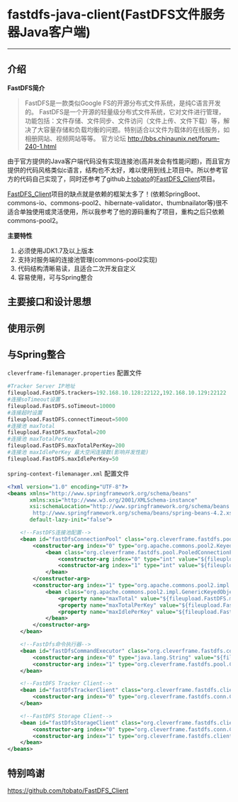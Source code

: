 # fastdfs-java-client(FastDFS文件服务器Java客户端)
---
## 介绍 ##
**FastDFS简介**
> FastDFS是一款类似Google FS的开源分布式文件系统，是纯C语言开发的。
> FastDFS是一个开源的轻量级分布式文件系统，它对文件进行管理，功能包括：文件存储、文件同步、文件访问（文件上传、文件下载）等，解决了大容量存储和负载均衡的问题。特别适合以文件为载体的在线服务，如相册网站、视频网站等等。
> 官方论坛  http://bbs.chinaunix.net/forum-240-1.html

由于官方提供的Java客户端代码没有实现连接池(高并发会有性能问题)，而且官方提供的代码风格类似c语言，结构也不太好，难以使用到线上项目中。所以参考官方的代码自己实现了，同时还参考了github上[tobato][1]的[FastDFS_Client][2]项目。

[FastDFS_Client][2]项目的缺点就是依赖的框架太多了！(依赖SpringBoot、commons-io、commons-pool2、hibernate-validator、thumbnailator等)很不适合单独使用或灵活使用，所以我参考了他的源码重构了项目，重构之后只依赖commons-pool2。

**主要特性**

 1. 必须使用JDK1.7及以上版本
 2. 支持对服务端的连接池管理(commons-pool2实现)
 3. 代码结构清晰易读，且适合二次开发自定义
 4. 容易使用，可与Spring整合

## 主要接口和设计思想 ##


## 使用示例 ##


## 与Spring整合 ##

`cleverframe-filemanager.properties` 配置文件

``` python
#Tracker Server IP地址
fileupload.FastDFS.trackers=192.168.10.128:22122,192.168.10.129:22122
#连接soTimeout设置
fileupload.FastDFS.soTimeout=10000
#连接超时设置
fileupload.FastDFS.connectTimeout=5000
#连接池 maxTotal
fileupload.FastDFS.maxTotal=200
#连接池 maxTotalPerKey
fileupload.FastDFS.maxTotalPerKey=200
#连接池 maxIdlePerKey 最大空闲连接数(影响并发性能)
fileupload.FastDFS.maxIdlePerKey=50
```


`spring-context-filemanager.xml` 配置文件

``` xml
<?xml version="1.0" encoding="UTF-8"?>
<beans xmlns="http://www.springframework.org/schema/beans"
       xmlns:xsi="http://www.w3.org/2001/XMLSchema-instance"
       xsi:schemaLocation="http://www.springframework.org/schema/beans
		http://www.springframework.org/schema/beans/spring-beans-4.2.xsd"
       default-lazy-init="false">

    <!--FastDFS连接池配置-->
    <bean id="fastDfsConnectionPool" class="org.cleverframe.fastdfs.pool.ConnectionPool" destroy-method="close">
        <constructor-arg index="0" type="org.apache.commons.pool2.KeyedPooledObjectFactory">
            <bean class="org.cleverframe.fastdfs.pool.PooledConnectionFactory">
                <constructor-arg index="0" type="int" value="${fileupload.FastDFS.soTimeout}"/><!--soTimeout-->
                <constructor-arg index="1" type="int" value="${fileupload.FastDFS.connectTimeout}"/><!--connectTimeout-->
            </bean>
        </constructor-arg>
        <constructor-arg index="1" type="org.apache.commons.pool2.impl.GenericKeyedObjectPoolConfig">
            <bean class="org.apache.commons.pool2.impl.GenericKeyedObjectPoolConfig">
                <property name="maxTotal" value="${fileupload.FastDFS.maxTotal}"/>
                <property name="maxTotalPerKey" value="${fileupload.FastDFS.maxTotalPerKey}"/>
                <property name="maxIdlePerKey" value="${fileupload.FastDFS.maxIdlePerKey}"/>
            </bean>
        </constructor-arg>
    </bean>

    <!--FastDfs命令执行器-->
    <bean id="fastDfsCommandExecutor" class="org.cleverframe.fastdfs.conn.DefaultCommandExecutor">
        <constructor-arg index="0" type="java.lang.String" value="${fileupload.FastDFS.trackers}"/>
        <constructor-arg index="1" type="org.cleverframe.fastdfs.pool.ConnectionPool" ref="fastDfsConnectionPool"/>
    </bean>

    <!--FastDFS Tracker Client-->
    <bean id="fastDfsTrackerClient" class="org.cleverframe.fastdfs.client.DefaultTrackerClient">
        <constructor-arg index="0" type="org.cleverframe.fastdfs.conn.CommandExecutor" ref="fastDfsCommandExecutor"/>
    </bean>

    <!--FastDFS Storage Client-->
    <bean id="fastDfsStorageClient" class="org.cleverframe.fastdfs.client.DefaultStorageClient">
        <constructor-arg index="0" type="org.cleverframe.fastdfs.conn.CommandExecutor" ref="fastDfsCommandExecutor"/>
        <constructor-arg index="1" type="org.cleverframe.fastdfs.client.TrackerClient" ref="fastDfsTrackerClient"/>
    </bean>
</beans>
```




## 特别鸣谢 ##














https://github.com/tobato/FastDFS_Client


  [1]: https://github.com/tobato
  [2]: https://github.com/tobato/FastDFS_Client